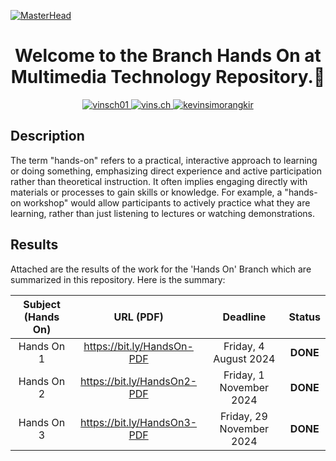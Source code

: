 [![MasterHead](https://cdna.artstation.com/p/assets/images/images/066/880/442/original/ilgin-gungor-calisma-masasi11.gif?1694002774)](#)

<h1 align="center">Welcome to the Branch Hands On at Multimedia Technology Repository.🙌</h1>
<p align="center">
  <a href="https://twitter.com/vinsch01" target="_blank">
    <img src="https://img.shields.io/badge/Twitter-000000?style=for-the-badge&logo=x&logoColor=white" alt="vinsch01" />
  </a>
  <a href="https://instagram.com/vins.ch" target="_blank">
    <img src="https://img.shields.io/badge/Instagram-000000?style=for-the-badge&logo=instagram&logoColor=white" alt="vins.ch" />
  </a>
  <a href="https://www.linkedin.com/in/kevinsimorangkir" target="_blank">
    <img src="https://img.shields.io/badge/LinkedIn-000000?style=for-the-badge&logo=linkedin&logoColor=white" alt="kevinsimorangkir" />
  </a>
</p>

## Description

The term "hands-on" refers to a practical, interactive approach to learning or doing something, emphasizing direct experience and active participation rather than theoretical instruction. It often implies engaging directly with materials or processes to gain skills or knowledge. For example, a "hands-on workshop" would allow participants to actively practice what they are learning, rather than just listening to lectures or watching demonstrations.

## Results

Attached are the results of the work for the 'Hands On' Branch which are summarized in this repository. Here is the summary:

| Subject (Hands On) |          URL (PDF)          |         Deadline         |     Status     |
| :----------------: | :-------------------------: | :----------------------: | :-------------: |
|     Hands On 1     | https://bit.ly/HandsOn-PDF  |  Friday, 4 August 2024  | **DONE** |
|     Hands On 2     | https://bit.ly/HandsOn2-PDF | Friday, 1 November 2024 | **DONE** |
|     Hands On 3     | https://bit.ly/HandsOn3-PDF | Friday, 29 November 2024| **DONE** |
</div>
